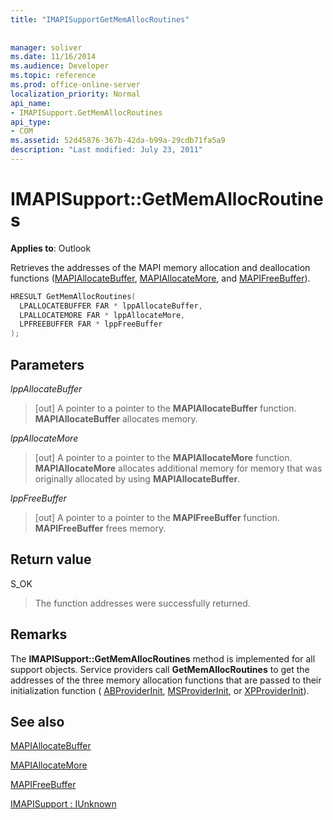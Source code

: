 ```yaml
---
title: "IMAPISupportGetMemAllocRoutines"
 
 
manager: soliver
ms.date: 11/16/2014
ms.audience: Developer
ms.topic: reference
ms.prod: office-online-server
localization_priority: Normal
api_name:
- IMAPISupport.GetMemAllocRoutines
api_type:
- COM
ms.assetid: 52d45876-367b-42da-b99a-29cdb71fa5a9
description: "Last modified: July 23, 2011"
---
```


# IMAPISupport::GetMemAllocRoutines

  
  
**Applies to**: Outlook 
  
Retrieves the addresses of the MAPI memory allocation and deallocation functions ([MAPIAllocateBuffer](mapiallocatebuffer.md), [MAPIAllocateMore](mapiallocatemore.md), and [MAPIFreeBuffer](mapifreebuffer.md)).
  
```cpp
HRESULT GetMemAllocRoutines(
  LPALLOCATEBUFFER FAR * lppAllocateBuffer,
  LPALLOCATEMORE FAR * lppAllocateMore,
  LPFREEBUFFER FAR * lppFreeBuffer
);
```

## Parameters

 _lppAllocateBuffer_
  
> [out] A pointer to a pointer to the **MAPIAllocateBuffer** function. **MAPIAllocateBuffer** allocates memory. 
    
 _lppAllocateMore_
  
> [out] A pointer to a pointer to the **MAPIAllocateMore** function. **MAPIAllocateMore** allocates additional memory for memory that was originally allocated by using **MAPIAllocateBuffer**.
    
 _lppFreeBuffer_
  
> [out] A pointer to a pointer to the **MAPIFreeBuffer** function. **MAPIFreeBuffer** frees memory. 
    
## Return value

S_OK 
  
> The function addresses were successfully returned.
    
## Remarks

The **IMAPISupport::GetMemAllocRoutines** method is implemented for all support objects. Service providers call **GetMemAllocRoutines** to get the addresses of the three memory allocation functions that are passed to their initialization function ( [ABProviderInit](abproviderinit.md), [MSProviderInit](msproviderinit.md), or [XPProviderInit](xpproviderinit.md)). 
  
## See also



[MAPIAllocateBuffer](mapiallocatebuffer.md)
  
[MAPIAllocateMore](mapiallocatemore.md)
  
[MAPIFreeBuffer](mapifreebuffer.md)
  
[IMAPISupport : IUnknown](imapisupportiunknown.md)

